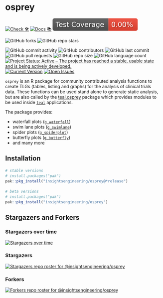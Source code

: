 # osprey

<!-- start badges -->
[![Check 🛠](https://github.com/insightsengineering/osprey/actions/workflows/check.yaml/badge.svg)](https://insightsengineering.github.io/osprey/)
[![Docs 📚](https://github.com/insightsengineering/osprey/actions/workflows/docs.yaml/badge.svg)](https://insightsengineering.github.io/osprey/)
[![Code Coverage 📔](https://raw.githubusercontent.com/insightsengineering/osprey/_xml_coverage_reports/data/main/badge.svg)](https://insightsengineering.github.io/osprey/main/coverage-report/)

![GitHub forks](https://img.shields.io/github/forks/insightsengineering/osprey?style=social)
![GitHub repo stars](https://img.shields.io/github/stars/insightsengineering/osprey?style=social)

![GitHub commit activity](https://img.shields.io/github/commit-activity/m/insightsengineering/osprey)
![GitHub contributors](https://img.shields.io/github/contributors/insightsengineering/osprey)
![GitHub last commit](https://img.shields.io/github/last-commit/insightsengineering/osprey)
![GitHub pull requests](https://img.shields.io/github/issues-pr/insightsengineering/osprey)
![GitHub repo size](https://img.shields.io/github/repo-size/insightsengineering/osprey)
![GitHub language count](https://img.shields.io/github/languages/count/insightsengineering/osprey)
[![Project Status: Active – The project has reached a stable, usable state and is being actively developed.](https://www.repostatus.org/badges/latest/active.svg)](https://www.repostatus.org/#active)
[![Current Version](https://img.shields.io/github/r-package/v/insightsengineering/osprey/main?color=purple\&label=package%20version)](https://github.com/insightsengineering/osprey/tree/main)
[![Open Issues](https://img.shields.io/github/issues-raw/insightsengineering/osprey?color=red\&label=open%20issues)](https://github.com/insightsengineering/osprey/issues?q=is%3Aissue+is%3Aopen+sort%3Aupdated-desc)
<!-- end badges -->

`osprey` is an R package for community contributed analysis functions to create TLGs (tables, listing and graphs) for the analysis of clinical trials data. These functions can be used stand alone to generate static analysis, but are also called by the [teal.osprey](https://insightsengineering.github.io/teal.osprey/) package which provides modules to be used inside [`teal`](https://insightsengineering.github.io/teal/) applications.

The package provides:

<!-- markdownlint-disable MD007 MD030 -->
- waterfall plots ([`g_waterfall`](https://insightsengineering.github.io/osprey/latest-tag/reference/g_waterfall.html))
- swim lane plots ([`g_swimlane`](https://insightsengineering.github.io/osprey/latest-tag/reference/g_swimlane.html))
- spider plots ([`g_spiderplot`](https://insightsengineering.github.io/osprey/latest-tag/reference/g_spiderplot.html))
- butterfly plots ([`g_butterfly`](https://insightsengineering.github.io/osprey/latest-tag/reference/g_butterfly.html))
- and many more
<!-- markdownlint-enable MD007 MD030 -->

## Installation

```r
# stable versions
# install.packages("pak")
pak::pkg_install("insightsengineering/osprey@*release")

# beta versions
# install.packages("pak")
pak::pkg_install("insightsengineering/osprey")
```

## Stargazers and Forkers

### Stargazers over time

[![Stargazers over time](https://starchart.cc/insightsengineering/osprey.svg)](https://starchart.cc/insightsengineering/osprey)

### Stargazers

[![Stargazers repo roster for @insightsengineering/osprey](https://reporoster.com/stars/insightsengineering/osprey)](https://github.com/insightsengineering/osprey/stargazers)

### Forkers

[![Forkers repo roster for @insightsengineering/osprey](https://reporoster.com/forks/insightsengineering/osprey)](https://github.com/insightsengineering/osprey/network/members)
